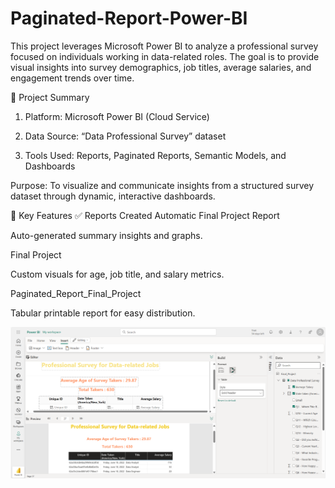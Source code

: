 # Paginated-Report-Power-BI
This project leverages Microsoft Power BI to analyze a professional survey focused on individuals working in data-related roles. The goal is to provide visual insights into survey demographics, job titles, average salaries, and engagement trends over time.

🚀 Project Summary
1. Platform: Microsoft Power BI (Cloud Service)

2. Data Source: “Data Professional Survey” dataset

3. Tools Used: Reports, Paginated Reports, Semantic Models, and Dashboards

Purpose: To visualize and communicate insights from a structured survey dataset through dynamic, interactive dashboards.

🧩 Key Features
✅ Reports Created
Automatic Final Project Report

Auto-generated summary insights and graphs.

Final Project

Custom visuals for age, job title, and salary metrics.

Paginated_Report_Final_Project

Tabular printable report for easy distribution.


![Paginated_Report1 Preview](Paginated_Report1.png)

